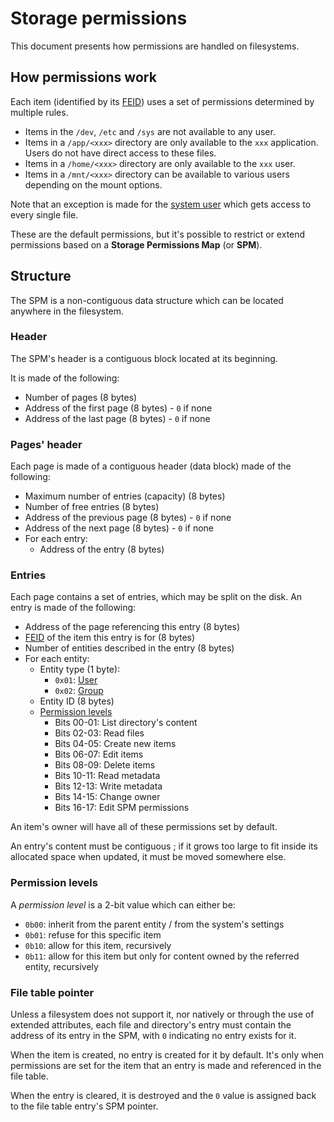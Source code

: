 # Storage permissions

This document presents how permissions are handled on filesystems.

## How permissions work

Each item (identified by its [FEID](filesystem.md#element-unique-identifier)) uses a set of permissions determined by multiple rules.

- Items in the `/dev`, `/etc` and `/sys` are not available to any user.
- Items in a `/app/<xxx>` directory are only available to the `xxx` application. Users do not have direct access to these files.
- Items in a `/home/<xxx>` directory are only available to the `xxx` user.
- Items in a `/mnt/<xxx>` directory can be available to various users depending on the mount options.

Note that an exception is made for the [system user](../concepts/users.md#user-permissions-level) which gets access to every single file.

These are the default permissions, but it's possible to restrict or extend permissions based on a **Storage Permissions Map** (or **SPM**).

## Structure

The SPM is a non-contiguous data structure which can be located anywhere in the filesystem.

### Header

The SPM's header is a contiguous block located at its beginning.

It is made of the following:

- Number of pages (8 bytes)
- Address of the first page (8 bytes) - `0` if none
- Address of the last page (8 bytes) - `0` if none

### Pages' header

Each page is made of a contiguous header (data block) made of the following:

- Maximum number of entries (capacity) (8 bytes)
- Number of free entries (8 bytes)
- Address of the previous page (8 bytes) - `0` if none
- Address of the next page (8 bytes) - `0` if none
- For each entry:
  - Address of the entry (8 bytes)

### Entries

Each page contains a set of entries, which may be split on the disk. An entry is made of the following:

- Address of the page referencing this entry (8 bytes)
- [FEID](filesystem.md#element-unique-identifier) of the item this entry is for (8 bytes)
- Number of entities described in the entry (8 bytes)
- For each entity:
  - Entity type (1 byte):
    - `0x01`: [User](../concepts/users.md)
    - `0x02`: [Group](../concepts/users.md#groups)
  - Entity ID (8 bytes)
  - [Permission levels](#permission-levels)
    - Bits 00-01: List directory's content
    - Bits 02-03: Read files
    - Bits 04-05: Create new items
    - Bits 06-07: Edit items
    - Bits 08-09: Delete items
    - Bits 10-11: Read metadata
    - Bits 12-13: Write metadata
    - Bits 14-15: Change owner
    - Bits 16-17: Edit SPM permissions

An item's owner will have all of these permissions set by default.

An entry's content must be contiguous ; if it grows too large to fit inside its allocated space when updated, it must be moved somewhere else.

### Permission levels

A _permission level_ is a 2-bit value which can either be:

- `0b00`: inherit from the parent entity / from the system's settings
- `0b01`: refuse for this specific item
- `0b10`: allow for this item, recursively
- `0b11`: allow for this item but only for content owned by the referred entity, recursively

### File table pointer

Unless a filesystem does not support it, nor natively or through the use of extended attributes, each file and directory's entry must contain the address of its entry in the SPM, with `0` indicating no entry exists for it.

When the item is created, no entry is created for it by default. It's only when permissions are set for the item that an entry is made and referenced in the file table.

When the entry is cleared, it is destroyed and the `0` value is assigned back to the file table entry's SPM pointer.